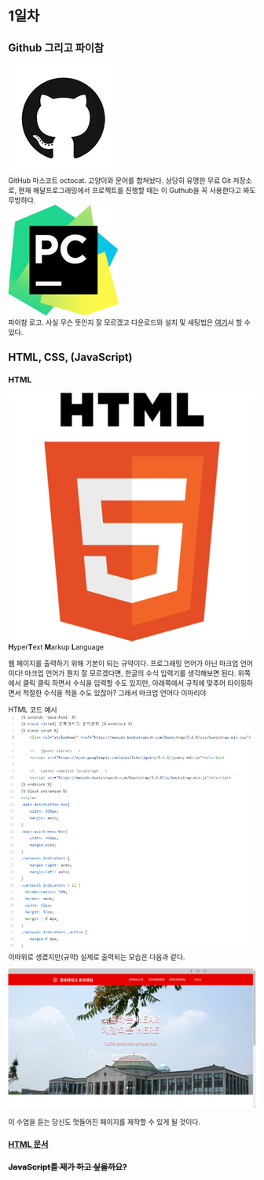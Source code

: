 # 1일차
## Github 그리고 파이참
![깃헙마스코트](./statics/github_mark.png)  
GitHub 마스코트 octocat. 고양이와 문어를 합쳐놨다. 상당히 유명한 무료 Git 저장소로, 현재 해달프로그래밍에서 프로젝트를 진행할 때는 이 Guthub을 꼭 사용한다고 봐도 무방하다.    
![파이참로고](./statics/pycharm_logo.jpg)  
파이참 로고. 사실 무슨 뜻인지 잘 모르겠고 다운로드와 설치 및 세팅법은 [여기](./etc/how_to_install_pycharm.md)서 할 수 있다.


## HTML, CSS, (JavaScript)
### HTML
![HTML_LOGO](./statics/HTML_logo.png)
**H**yper**T**ext **M**arkup **L**anguage  

웹 페이지를 출력하기 위해 기본이 되는 규약이다. 프로그래밍 언어가 아닌 마크업 언어이다! 마크업 언어가 뭔지 잘 모르겠다면, 한글의 수식 입력기를 생각해보면 된다. 위쪽에서 클릭 클릭 하면서 수식을 입력할 수도 있지만, 아래쪽에서 규칙에 맞추어 타이핑하면서 적절한 수식을 적을 수도 있잖아? 그래서 마크업 언어다 이마리야

HTML 코드 예시  
![총학메인코드](./statics/ch_main_code.png)  
이따위로 생겼지만(규약) 실제로 출력되는 모습은 다음과 같다.

![총학메인](./statics/ch_main.png)


이 수업을 듣는 당신도 멋들어진 페이지를 제작할 수 있게 될 것이다.


### [HTML 문서](./classdata/HTML.md)

### ~~JavaScript를 제가 하고 싶을까요?~~